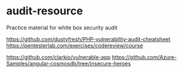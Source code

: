 # audit-resource
Practice material for white box security audit

https://github.com/dustyfresh/PHP-vulnerability-audit-cheatsheet
https://pentesterlab.com/exercises/codereview/course

https://github.com/clarkio/vulnerable-app
https://github.com/Azure-Samples/angular-cosmosdb/tree/insecure-heroes
